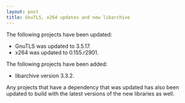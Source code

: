 ```yaml
---
layout: post
title: GnuTLS, x264 updates and new libarchive
---
```


The following projects have been updated:
* GnuTLS was updated to 3.5.17.
* x264 was updated to 0.155.r2901.

The following projects have been added:
* libarchive version 3.3.2.

Any projects that have a dependency that was updated has also been updated to build with the latest versions of the new libraries as well.